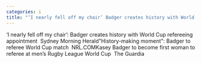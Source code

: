 ```yaml
---
categories: i
title: "‘I nearly fell off my chair’ Badger creates history with World Cup refereeing appointment  Sydney Morning Herald"
---
```

‘I nearly fell off my chair’: Badger creates history with World Cup refereeing appointment&nbsp;&nbsp;Sydney Morning Herald"History-making moment": Badger to referee World Cup match&nbsp;&nbsp;NRL.COMKasey Badger to become first woman to referee at men’s Rugby League World Cup&nbsp;&nbsp;The Guardia